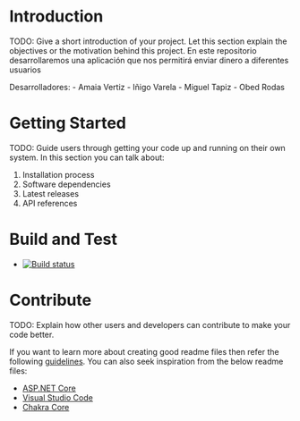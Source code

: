 # Introduction 
TODO: Give a short introduction of your project. Let this section explain the objectives or the motivation behind this project. 
En este repositorio desarrollaremos una aplicación que nos permitirá enviar dinero a diferentes usuarios

Desarrolladores:
    - Amaia Vertiz
    - Iñigo Varela
    - Miguel Tapiz
    - Obed Rodas 


# Getting Started
TODO: Guide users through getting your code up and running on their own system. In this section you can talk about:
1.	Installation process
2.	Software dependencies
3.	Latest releases
4.	API references

# Build and Test
- [![Build status](https://dev.azure.com/tracasa-sm-2024/CleanCashCourier/_apis/build/status/CleanCashCourier-ASP.NET%20Core-CI)](https://dev.azure.com/tracasa-sm-2024/CleanCashCourier/_build/latest?definitionId=1)

# Contribute
TODO: Explain how other users and developers can contribute to make your code better. 

If you want to learn more about creating good readme files then refer the following [guidelines](https://docs.microsoft.com/en-us/azure/devops/repos/git/create-a-readme?view=azure-devops). You can also seek inspiration from the below readme files:
- [ASP.NET Core](https://github.com/aspnet/Home)
- [Visual Studio Code](https://github.com/Microsoft/vscode)
- [Chakra Core](https://github.com/Microsoft/ChakraCore)